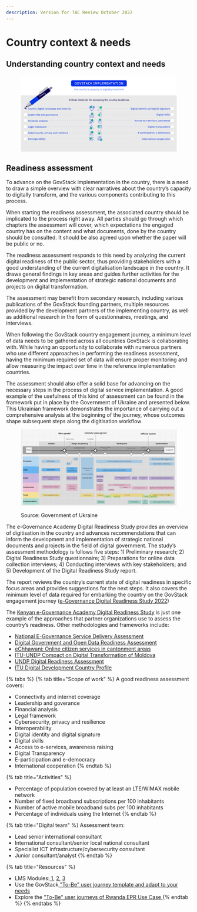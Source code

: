 ```yaml
---
description: Version for TAC Review October 2022
---
```


# Country context & needs

## Understanding country context and needs

<figure><img src="../../../.gitbook/assets/7.-Readiness-assessment (3).jpg" alt=""><figcaption></figcaption></figure>

## Readiness assessment

To advance on the GovStack implementation in the country, there is a need to draw a simple overview with clear narratives about the country’s capacity to digitally transform, and the various components contributing to this process.

When starting the readiness assessment, the associated country should be implicated to the process right away. All parties should go through which chapters the assessment will cover, which expectations the engaged country has on the content and what documents, done by the country should be consulted. It should be also agreed upon whether the paper will be public or no.

The readiness assessment responds to this need by analyzing the current digital readiness of the public sector, thus providing stakeholders with a good understanding of the current digitalisation landscape in the country. It draws general findings in key areas and guides further activities for the development and implementation of strategic national documents and projects on digital transformation.

The assessment may benefit from secondary research, including various publications of the GovStack founding partners, multiple resources provided by the development partners of the implementing country, as well as additional research in the form of questionnaires, meetings, and interviews.

When following the GovStack country engagement journey, a minimum level of data needs to be gathered across all countries GovStack is collaborating with. While having an opportunity to collaborate with numerous partners who use different approaches in performing the readiness assessment, having the minimum required set of data will ensure proper monitoring and allow measuring the impact over time in the reference implementation countries.

The assessment should also offer a solid base for advancing on the necessary steps in the process of digital service implementation. A good example of the usefulness of this kind of assessment can be found in the framework put in place by the Government of Ukraine and presented below. This Ukrainian framework demonstrates the importance of carrying out a comprehensive analysis at the beginning of the journey, whose outcomes shape subsequent steps along the digitisation workflow

<figure><img src="../../../.gitbook/assets/GetImage (3) (1).png" alt=""><figcaption><p>Source: Government of Ukraine</p></figcaption></figure>

The e-Governance Academy Digital Readiness Study provides an overview of digitisation in the country and advances recommendations that can inform the development and implementation of strategic national documents and projects in the field of digital government. The study’s assessment methodology is follows five steps: 1) Preliminary research; 2) Digital Readiness Study questionnaire; 3) Preparations for online data collection interviews; 4) Conducting interviews with key stakeholders; and 5) Development of the Digital Readiness Study report.

The report reviews the country’s current state of digital readiness in specific focus areas and provides suggestions for the next steps. It also covers the minimum level of data required for embarking the country on the GovStack engagement journey ([e-Governance Digital Readiness Study 2022](https://ega.ee/wp-content/uploads/2022/07/Kenya-Digital-Readiness-Study.pdf))&#x20;

The [Kenyan e-Governance Academy Digital Readiness Study](https://ega.ee/wp-content/uploads/2022/07/Kenya-Digital-Readiness-Study.pdf) is just one example of the approaches that partner organizations use to assess the country’s readiness. Other methodologies and frameworks include:

* [National E-Governance Service Delivery Assessment](https://nesda.gov.in/publicsite/)&#x20;
* [Digital Government and Open Data Readiness Assessment](https://openknowledge.worldbank.org/handle/10986/32547)&#x20;
* [eChhawani: Online citizen services in cantonment areas](https://egov.org.in/case-studies/echhawani-cantonment-areas/)&#x20;
* [ITU-UNDP Compact on Digital Transformation of Moldova](https://www.itu.int/en/ITU-D/Regional-Presence/Europe/Documents/Events/2021/Regional%20Innovation%20Forum/Digital\_Moldova.pdf)&#x20;
* [UNDP Digital Readiness Assessment](https://www.undp.org/digital/transformations)&#x20;
* [ITU Digital Development Country Profile ](https://www.itu.int/en/ITU-D/Regional-Presence/Europe/Pages/Publications/Publications.aspx)

{% tabs %}
{% tab title="Scope of work" %}
A good readiness assessment covers:

* Connectivity and internet coverage
* Leadership and goverance
* Financial analysis
* Legal framework
* Cybersecurity, privacy and resilience
* Interoperability
* Digital identity and digital signature
* Digital skills
* Access to e-services, awareness raising
* Digital Transparency
* E-participation and e-democracy
* International cooperation
{% endtab %}

{% tab title="Activities" %}


* Percentage of population covered by at least an LTE/WIMAX mobile network&#x20;
* &#x20;Number of fixed broadband subscriptions per 100 inhabitants&#x20;
* &#x20;Number of active mobile broadband subs per 100 inhabitants&#x20;
* &#x20;Percentage of individuals using the Internet&#x20;
{% endtab %}

{% tab title="Digital team" %}
Assessment team: &#x20;

* Lead senior international consultant&#x20;
* International consultant/senior local national consultant&#x20;
* Specialist ICT infrastructure/cybersecurity consultant&#x20;
* Junior consultant/analyst&#x20;
{% endtab %}

{% tab title="Resources" %}
* LMS Modules:[ 1](https://govstack.gitbook.io/implementation-playbook/govstack-implementation-playbook/learning-and-exchange/govstack-learning-management-system#awareness-building-and-expression-of-interest), [2](https://govstack.gitbook.io/implementation-playbook/govstack-implementation-playbook/learning-and-exchange/govstack-learning-management-system#agreement-of-cooperation), [3](https://govstack.gitbook.io/implementation-playbook/govstack-implementation-playbook/learning-and-exchange/govstack-learning-management-system#govstack-internal-kick-off) &#x20;
* Use the GovStack[ "To-Be" user journey template and adapt to your needs ](https://govstack.gitbook.io/implementation-playbook/govstack-implementation-playbook/learning-and-exchange/artefacts#user-journey-request-for-information-rfi-5)&#x20;
* Explore the ["To-Be" user journeys of Rwanda EPR Use Case ](https://govstack.gitbook.io/implementation-playbook/govstack-implementation-playbook/learning-and-exchange/artefacts#user-journey-request-for-information-rfi-5)
{% endtab %}
{% endtabs %}
